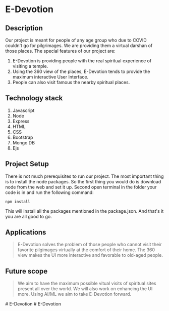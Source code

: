 # E-Devotion


## Description
Our project is meant for people of any age group who due to COVID couldn't go for pilgrimages. We are providing them a virtual darshan of those places. The special features of our project are:
1. E-Devotion is providing people with the real spiritual experience of visiting a temple.
2. Using the 360 view of the places, E-Devotion tends to provide the maximum interactive User Interface.
3. People can also visit famous the nearby spiritual places.


## Technology stack

1. Javascript
2. Node
3. Express
4. HTML
5. CSS
6. Bootstrap
7. Mongo DB
8. Ejs

## Project Setup
There is not much prerequisites to run our project. The most important thing is to install the node packages. So the first thing you would do is download node from the web and set it up. Second open terminal in the folder your code is in and run the following command:
```
npm install
```
This will install all the packages mentioned in the package.json. And that's it you are all good to go.

## Applications
> E-Devotion solves the problem of those people who cannot visit their favorite pilgimages virtually at the comfort of their home.
> The 360 view makes the UI more interactive and favorable to old-aged people.

## Future scope
> We aim to have the maximum possible vitual visits of spiritual sites present all over the world.
> We will also work on enhancing the UI more.
> Using AI/ML we aim to take E-Devotion forward. 


#   E - D e v o t i o n  
 #   E - D e v o t i o n  
 